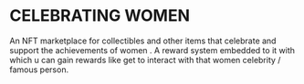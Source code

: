 # CELEBRATING WOMEN 

An NFT marketplace for collectibles and other items that celebrate and support the achievements of women . 
A reward system embedded to it with which u can gain rewards like get to interact with that women celebrity / famous person.